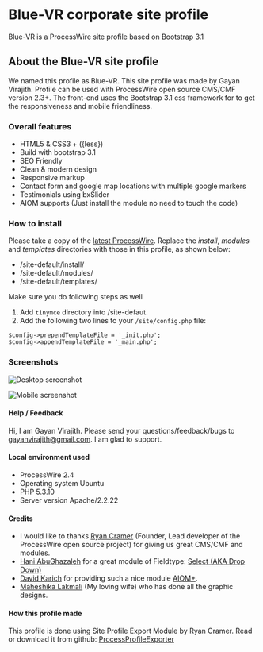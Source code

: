 # Blue-VR corporate site profile

Blue-VR is a ProcessWire site profile based on Bootstrap 3.1

## About the Blue-VR site profile

We named this profile as Blue-VR. This site profile was made by Gayan Virajith. Profile can be used 
with ProcessWire open source CMS/CMF version 2.3+. The front-end uses the Bootstrap 3.1 css framework 
for to get the responsiveness and mobile friendliness.

### Overall features

 * HTML5 & CSS3 + ({less})
 * Build with bootstrap 3.1
 * SEO Friendly
 * Clean & modern design
 * Responsive markup
 * Contact form and google map locations with multiple google markers
 * Testimonials using bxSlider
 * AIOM supports (Just install the module no need to touch the code)

### How to install

Please take a copy of the [latest ProcessWire](http://processwire.com/download/). 
Replace the *install*, *modules* and *templates* directories with those in 
this profile, as shown below: 

- /site-default/install/
- /site-default/modules/
- /site-default/templates/ 

Make sure you do following steps as well

 1. Add `tinymce` directory into /site-defaut.
 2. Add the following two lines to your `/site/config.php` file: 

```
$config->prependTemplateFile = '_init.php';
$config->appendTemplateFile = '_main.php';
```

### Screenshots

![Desktop screenshot](https://raw.githubusercontent.com/gayanvirajith/BlueVrSiteProfile/master/blue-vr-home-desktop.jpg "Desktop screen")

![Mobile screenshot](https://raw.githubusercontent.com/gayanvirajith/BlueVrSiteProfile/master/blue-vr-home-mobile.jpg "Mobile screen")

#### Help / Feedback

Hi, I am Gayan Virajith. Please send your questions/feedback/bugs to gayanvirajith@gmail.com. I am glad to support.

#### Local environment used

 * ProcessWire 2.4
 * Operating system Ubuntu
 * PHP 5.3.10
 * Server version Apache/2.2.22

#### Credits

 * I would like to thanks [Ryan Cramer](https://github.com/ryancramerdesign/) (Founder, Lead developer of the ProcessWire open source project) for giving us great CMS/CMF and modules.
 * [Hani AbuGhazaleh](https://github.com/Hani79) for a great module of Fieldtype: [Select (AKA Drop Down)](https://github.com/Hani79/Processwire_FieldType_Select_Drop_Down)
 * [David Karich](https://github.com/FlipZoomMedia) for providing such a nice module [AIOM+](https://github.com/FlipZoomMedia/ProcessWire-AIOM-All-In-One-Minify).
 * [Maheshika Lakmali](http://maheshikalakmali.github.io) (My loving wife) who has done all the graphic designs. 

#### How this profile made

This profile is done using Site Profile Export Module by Ryan Cramer. Read or download it from github: [ProcessProfileExporter](https://github.com/ryancramerdesign/ProcessExportProfile)
